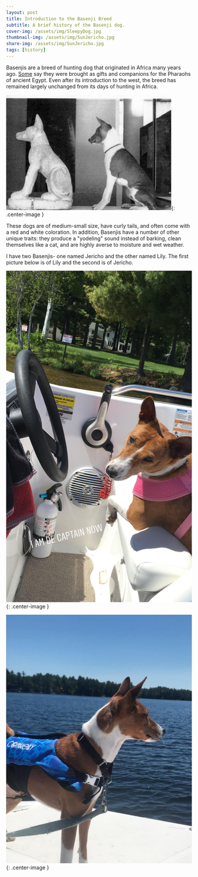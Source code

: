```yaml
---
layout: post
title: Introduction to the Basenji Breed
subtitle: A brief history of the Basenji dog.
cover-img: /assets/img/SleepyDog.jpg
thumbnail-img: /assets/img/SunJericho.jpg
share-img: /assets/img/SunJericho.jpg
tags: [history]
---
```


Basenjis are a breed of hunting dog that originated in Africa many years ago. [Some](https://www.akc.org/dog-breeds/basenji/) say they were brought as gifts and companions for the Pharaohs of ancient Egypt. Even after its introduction to the west, the breed has remained largely unchanged from its days of hunting in Africa. 

![Egyptian Basenji](https://raw.githubusercontent.com/LilyAndJericho/LilyAndJericho.github.io/master/assets/img/BasenjiEgypt.jpg){: .center-image }

These dogs are of medium-small size, have curly tails, and often come with a red and white coloration. In addition, Basenjis have a number of other unique traits: they produce a "yodeling" sound instead of barking, clean themselves like a cat, and are highly averse to moisture and wet weather. 


I have two Basenjis- one named Jericho and the other named Lily. The first picture below is of Lily and the second is of Jericho.  

![Lily](https://raw.githubusercontent.com/LilyAndJericho/LilyAndJericho.github.io/master/assets/img/Lily.jpg){: .center-image }

![Jericho](https://raw.githubusercontent.com/LilyAndJericho/LilyAndJericho.github.io/master/assets/img/BoatDog.jpg){: .center-image }
